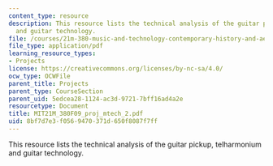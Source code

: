 ```yaml
---
content_type: resource
description: This resource lists the technical analysis of the guitar pickup, telharmonium
  and guitar technology.
file: /courses/21m-380-music-and-technology-contemporary-history-and-aesthetics-fall-2009/8bf7d7e3f0569470371d650f8087f7ff_MIT21M_380F09_proj_mtech_2.pdf
file_type: application/pdf
learning_resource_types:
- Projects
license: https://creativecommons.org/licenses/by-nc-sa/4.0/
ocw_type: OCWFile
parent_title: Projects
parent_type: CourseSection
parent_uid: 5edcea28-1124-ac3d-9721-7bff16ad4a2e
resourcetype: Document
title: MIT21M_380F09_proj_mtech_2.pdf
uid: 8bf7d7e3-f056-9470-371d-650f8087f7ff
---
```

This resource lists the technical analysis of the guitar pickup, telharmonium and guitar technology.